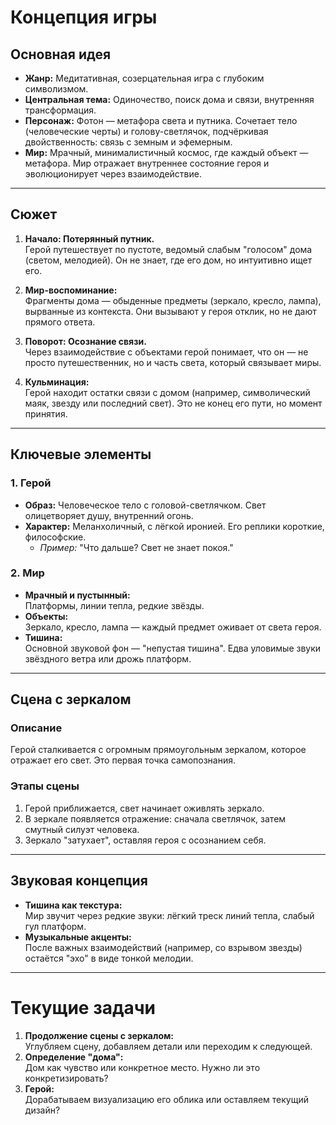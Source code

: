 # Концепция игры

## Основная идея
- **Жанр:** Медитативная, созерцательная игра с глубоким символизмом.  
- **Центральная тема:** Одиночество, поиск дома и связи, внутренняя трансформация.  
- **Персонаж:** Фотон — метафора света и путника. Сочетает тело (человеческие черты) и голову-светлячок, подчёркивая двойственность: связь с земным и эфемерным.  
- **Мир:** Мрачный, минималистичный космос, где каждый объект — метафора. Мир отражает внутреннее состояние героя и эволюционирует через взаимодействие.

---

## Сюжет
1. **Начало: Потерянный путник.**  
   Герой путешествует по пустоте, ведомый слабым "голосом" дома (светом, мелодией). Он не знает, где его дом, но интуитивно ищет его.
   
2. **Мир-воспоминание:**  
   Фрагменты дома — обыденные предметы (зеркало, кресло, лампа), вырванные из контекста. Они вызывают у героя отклик, но не дают прямого ответа.

3. **Поворот: Осознание связи.**  
   Через взаимодействие с объектами герой понимает, что он — не просто путешественник, но и часть света, который связывает миры.

4. **Кульминация:**  
   Герой находит остатки связи с домом (например, символический маяк, звезду или последний свет). Это не конец его пути, но момент принятия.

---

## Ключевые элементы
### 1. Герой
- **Образ:** Человеческое тело с головой-светлячком. Свет олицетворяет душу, внутренний огонь.  
- **Характер:** Меланхоличный, с лёгкой иронией. Его реплики короткие, философские.  
  - *Пример:* "Что дальше? Свет не знает покоя."

### 2. Мир
- **Мрачный и пустынный:**  
   Платформы, линии тепла, редкие звёзды.  
- **Объекты:**  
   Зеркало, кресло, лампа — каждый предмет оживает от света героя.  
- **Тишина:**  
   Основной звуковой фон — "непустая тишина". Едва уловимые звуки звёздного ветра или дрожь платформ.

---

## Сцена с зеркалом
### Описание
Герой сталкивается с огромным прямоугольным зеркалом, которое отражает его свет. Это первая точка самопознания.  

### Этапы сцены
1. Герой приближается, свет начинает оживлять зеркало.  
2. В зеркале появляется отражение: сначала светлячок, затем смутный силуэт человека.  
3. Зеркало "затухает", оставляя героя с осознанием себя.  

---

## Звуковая концепция
- **Тишина как текстура:**  
   Мир звучит через редкие звуки: лёгкий треск линий тепла, слабый гул платформ.  
- **Музыкальные акценты:**  
   После важных взаимодействий (например, со взрывом звезды) остаётся "эхо" в виде тонкой мелодии.

---

# Текущие задачи
1. **Продолжение сцены с зеркалом:**  
   Углубляем сцену, добавляем детали или переходим к следующей.  
2. **Определение "дома":**  
   Дом как чувство или конкретное место. Нужно ли это конкретизировать?  
3. **Герой:**  
   Дорабатываем визуализацию его облика или оставляем текущий дизайн?
